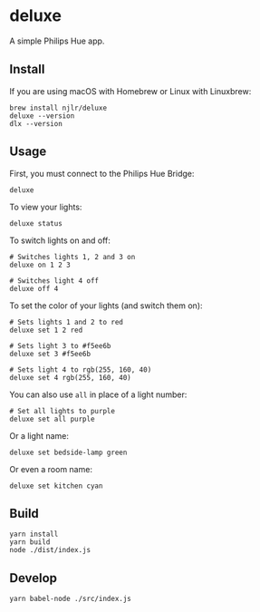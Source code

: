 # deluxe

A simple Philips Hue app. 

## Install

If you are using macOS with Homebrew or Linux with Linuxbrew: 

```bash=
brew install njlr/deluxe
deluxe --version
dlx --version
```

## Usage

First, you must connect to the Philips Hue Bridge: 

```bash=
deluxe
```

To view your lights: 

```bash=
deluxe status
```

To switch lights on and off: 

```bash=
# Switches lights 1, 2 and 3 on
deluxe on 1 2 3

# Switches light 4 off
deluxe off 4
```

To set the color of your lights (and switch them on): 

```bash=
# Sets lights 1 and 2 to red
deluxe set 1 2 red

# Sets light 3 to #f5ee6b
deluxe set 3 #f5ee6b

# Sets light 4 to rgb(255, 160, 40)
deluxe set 4 rgb(255, 160, 40)
```

You can also use `all` in place of a light number: 

```bash=
# Set all lights to purple
deluxe set all purple 
```

Or a light name: 

```bash=
deluxe set bedside-lamp green
```

Or even a room name: 

```bash=
deluxe set kitchen cyan 
```

## Build

```bash=
yarn install
yarn build
node ./dist/index.js
```

## Develop

```bash=
yarn babel-node ./src/index.js
```
